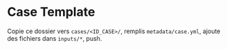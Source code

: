 # Case Template

Copie ce dossier vers `cases/<ID_CASE>/`, remplis `metadata/case.yml`, ajoute des fichiers dans `inputs/*`, push.